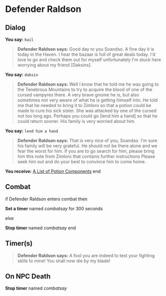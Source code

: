 # Defender Raldson


## Dialog

**You say:** `hail`



>**Defender Raldson says:** Good day to you Soandso. A fine day it is today in the Haven. I hear the bazaar is full of great deals today. I'd love to go and check them out for myself unfortunately I'm stuck here worrying about my friend [Daksins].

**You say:** `daksin`



>**Defender Raldson says:** Well I know that he told me he was going to the Tenebrous Mountains to try to acquire the blood of one of the cursed vampyres there. A very brave gnome he is, but also sometimes not very aware of what he is getting himself into. He told me that he needed to bring it to Zimloro so that a potion could be made to cure his sick sister.  She was attacked by one of the cursed not too long ago. Perhaps you could go [lend him a hand] so that he could return sooner.  His family is very worried about him.

**You say:** `lend him a hand`



>**Defender Raldson says:** That is very nice of you, Soandso. I'm sure his family will be very grateful. He should not be there alone and we fear the worst for him. If you are to go search for him, please bring him this note from Zimloro that contains further instructions Please seek him out and do your best to convince him to come home.


**You receive:**  [A List of Potion Components](/item/4764)
end

## Combat

if Defender Raldson enters combat  then


**Set a timer** named *combatsay* for 300 seconds

else


**Stop timer** named *combatsay*
end

## Timer(s)

>**Defender Raldson says:** A fool you are indeed to test your fighting skills to mine!  You shall now die by my blade!
## On NPC Death

**Stop timer** named *combatsay*